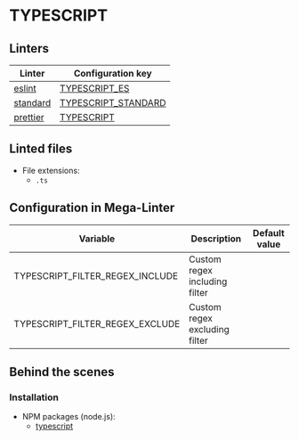 <!-- markdownlint-disable MD003 MD020 MD033 MD041 -->
<!-- Generated by .automation/build.py, please do not update manually -->
<!-- Instead, update descriptor file at https://github.com/nvuillam/mega-linter/tree/master/megalinter/descriptors/typescript.yml -->
# TYPESCRIPT

## Linters

| Linter                             | Configuration key                             |
|------------------------------------|-----------------------------------------------|
| [eslint](typescript_eslint.md)     | [TYPESCRIPT_ES](typescript_eslint.md)         |
| [standard](typescript_standard.md) | [TYPESCRIPT_STANDARD](typescript_standard.md) |
| [prettier](typescript_prettier.md) | [TYPESCRIPT](typescript_prettier.md)          |

## Linted files

- File extensions:
  - `.ts`

## Configuration in Mega-Linter

| Variable                        | Description                   | Default value |
|---------------------------------|-------------------------------|---------------|
| TYPESCRIPT_FILTER_REGEX_INCLUDE | Custom regex including filter |               |
| TYPESCRIPT_FILTER_REGEX_EXCLUDE | Custom regex excluding filter |               |


## Behind the scenes

### Installation

- NPM packages (node.js):
  - [typescript](https://www.npmjs.com/package/typescript)
